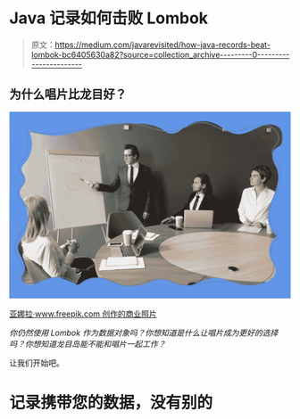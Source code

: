 # Java 记录如何击败 Lombok

> 原文：<https://medium.com/javarevisited/how-java-records-beat-lombok-bc6405630a82?source=collection_archive---------0----------------------->

## 为什么唱片比龙目好？

![](img/c11a2de31e833cb0fe78b7dcde37af32.png)

[亚娜拉·www.freepik.com 创作的商业照片](https://www.freepik.com/photos/business)

*你仍然使用 Lombok 作为数据对象吗？你想知道是什么让唱片成为更好的选择吗？你想知道龙目岛能不能和唱片一起工作？*

让我们开始吧。

# 记录携带您的数据，没有别的